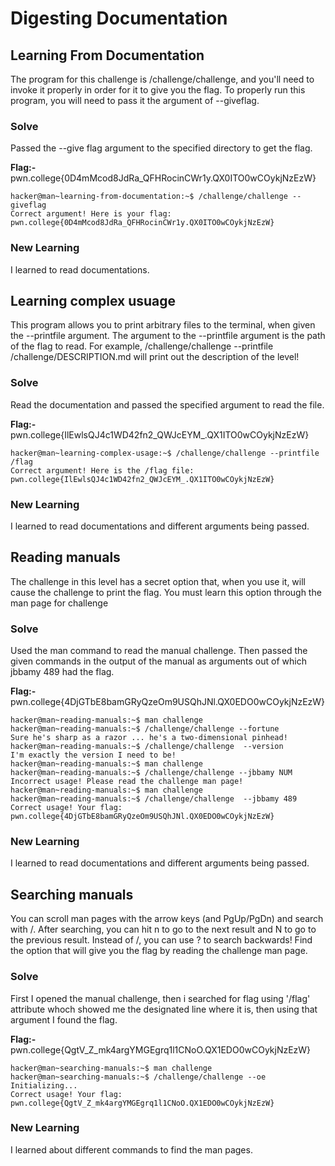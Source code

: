# Digesting Documentation
## Learning From Documentation
The program for this challenge is /challenge/challenge, and you'll need to invoke it properly in order for it to give you the flag. To properly run this program, you will need to pass it the argument of --giveflag. 
### Solve
Passed the --give flag argument to the specified directory to get the flag.

**Flag:-** pwn.college{0D4mMcod8JdRa_QFHRocinCWr1y.QX0ITO0wCOykjNzEzW}
```
hacker@man~learning-from-documentation:~$ /challenge/challenge --giveflag
Correct argument! Here is your flag:
pwn.college{0D4mMcod8JdRa_QFHRocinCWr1y.QX0ITO0wCOykjNzEzW}
```
### New Learning
I learned to read documentations.

## Learning complex usuage
This program allows you to print arbitrary files to the terminal, when given the --printfile argument. The argument to the --printfile argument is the path of the flag to read. For example, /challenge/challenge --printfile /challenge/DESCRIPTION.md will print out the description of the level!
### Solve
Read the documentation and passed the specified argument to read the file.

**Flag:-** pwn.college{IlEwlsQJ4c1WD42fn2_QWJcEYM_.QX1ITO0wCOykjNzEzW}
```
hacker@man~learning-complex-usage:~$ /challenge/challenge --printfile /flag
Correct argument! Here is the /flag file:
pwn.college{IlEwlsQJ4c1WD42fn2_QWJcEYM_.QX1ITO0wCOykjNzEzW}
```
### New Learning
I learned to read documentations and different arguments being passed.

## Reading manuals
The challenge in this level has a secret option that, when you use it, will cause the challenge to print the flag. You must learn this option through the man page for challenge
### Solve
Used the man command to read the manual challenge. Then passed the given commands in the output of the manual as arguments out of which jbbamy 489 had the flag.

**Flag:-** pwn.college{4DjGTbE8bamGRyQzeOm9USQhJNl.QX0EDO0wCOykjNzEzW}
```
hacker@man~reading-manuals:~$ man challenge
hacker@man~reading-manuals:~$ /challenge/challenge --fortune 
Sure he's sharp as a razor ... he's a two-dimensional pinhead!
hacker@man~reading-manuals:~$ /challenge/challenge  --version
I'm exactly the version I need to be!
hacker@man~reading-manuals:~$ man challenge
hacker@man~reading-manuals:~$ /challenge/challenge --jbbamy NUM
Incorrect usage! Please read the challenge man page!
hacker@man~reading-manuals:~$ man challenge
hacker@man~reading-manuals:~$ /challenge/challenge  --jbbamy 489
Correct usage! Your flag: pwn.college{4DjGTbE8bamGRyQzeOm9USQhJNl.QX0EDO0wCOykjNzEzW}
```
### New Learning
I learned to read documentations and different arguments being passed.

## Searching manuals
You can scroll man pages with the arrow keys (and PgUp/PgDn) and search with /. After searching, you can hit n to go to the next result and N to go to the previous result. Instead of /, you can use ? to search backwards!
Find the option that will give you the flag by reading the challenge man page.
### Solve
First I opened the manual challenge, then i searched for flag using '/flag' attribute whoch showed me the designated line where it is, then using that argument I found the flag.

**Flag:-** pwn.college{QgtV_Z_mk4argYMGEgrq1l1CNoO.QX1EDO0wCOykjNzEzW}
```
hacker@man~searching-manuals:~$ man challenge
hacker@man~searching-manuals:~$ /challenge/challenge --oe
Initializing...
Correct usage! Your flag: pwn.college{QgtV_Z_mk4argYMGEgrq1l1CNoO.QX1EDO0wCOykjNzEzW}
```
### New Learning
I learned about different commands to find the man pages.

